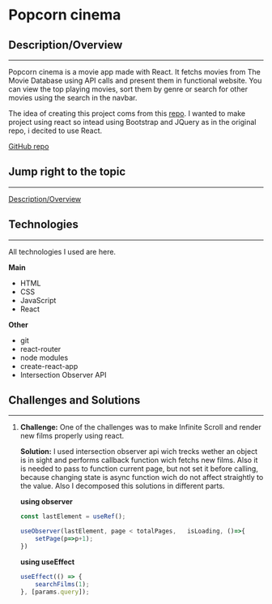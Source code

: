 # Popcorn cinema

## Description/Overview
___
Popcorn cinema is a movie app made with React.  It fetchs movies from The Movie Database using API calls and present them in functional website. You can view the top playing movies, sort them by genre or search for other movies using the search in the navbar.

The idea of creating this project coms from this [repo](https://github.com/dangconnie/movie-app). I wanted to make project using react so intead using Bootstrap and JQuery as in the original repo, i decited to use React.

[GitHub repo](https://github.com/DILLIR/movie-site/tree/main)

## Jump right to the topic
___
[Description/Overview](#Description/Overview)

## Technologies
___
All technologies I used are here.

**Main**
+ HTML
+ CSS
+ JavaScript
+ React

**Other**
+ git
+ react-router
+ node modules
+ create-react-app
+ Intersection Observer API
  
## Challenges and Solutions
___
1. **Challenge:** One of the challenges was to make Infinite Scroll and render new films properly using react. 

    **Solution:** I used intersection observer api wich trecks wether an object is in sight and performs callback function wich fetchs new films. Also it is needed to pass to function current page, but not set it before calling, because changing state is async function wich do not affect straightly to the value. Also I decomposed this solutions in different parts.

    **using observer** 
    ```js
    const lastElement = useRef();

    useObserver(lastElement, page < totalPages,   isLoading, ()=>{
        setPage(p=>p+1);
    })
    ```
    **using useEffect** 
    ```js
    useEffect(() => {
        searchFilms(1);
    }, [params.query]);
    ```

